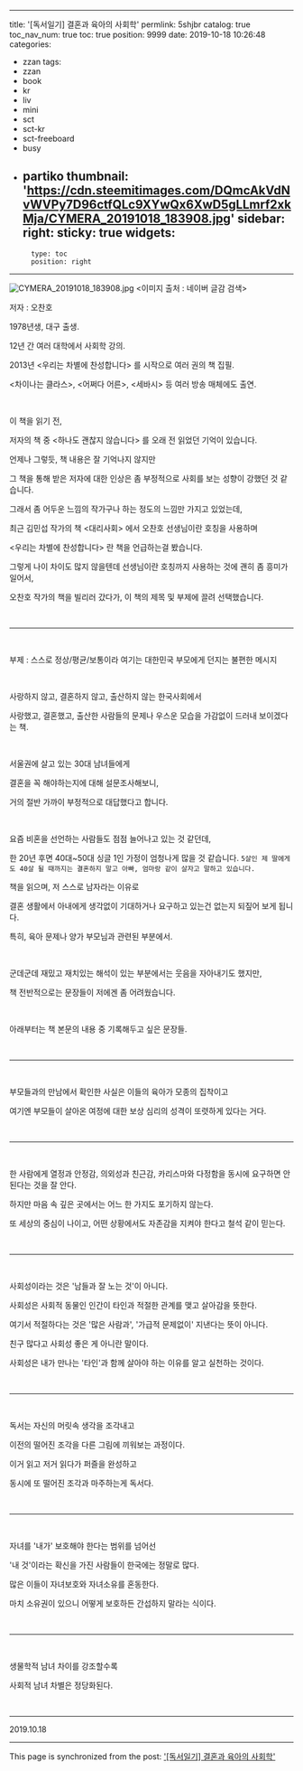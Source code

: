 
---
title: '[독서일기] 결혼과 육아의 사회학'
permlink: 5shjbr
catalog: true
toc_nav_num: true
toc: true
position: 9999
date: 2019-10-18 10:26:48
categories:
- zzan
tags:
- zzan
- book
- kr
- liv
- mini
- sct
- sct-kr
- sct-freeboard
- busy
- partiko
thumbnail: 'https://cdn.steemitimages.com/DQmcAkVdNvWVPy7D96ctfQLc9XYwQx6XwD5gLLmrf2xkMja/CYMERA_20191018_183908.jpg'
sidebar:
    right:
        sticky: true
widgets:
    -
        type: toc
        position: right
---


![CYMERA_20191018_183908.jpg](https://cdn.steemitimages.com/DQmcAkVdNvWVPy7D96ctfQLc9XYwQx6XwD5gLLmrf2xkMja/CYMERA_20191018_183908.jpg)
<이미지 출처 : 네이버 글감 검색>

저자 : 오찬호

1978년생, 대구 출생.

12년 간 여러 대학에서 사회학 강의.

2013년 <우리는 차별에 찬성합니다> 를 시작으로 여러 권의 책 집필.

<차이나는 클라스>, <어쩌다 어른>, <세바시> 등 여러 방송 매체에도 출연.

​

이 책을 읽기 전,

저자의 책 중 <하나도 괜찮지 않습니다> 를 오래 전 읽었던 기억이 있습니다.

언제나 그렇듯, 책 내용은 잘 기억나지 않지만

그 책을 통해 받은 저자에 대한 인상은 좀 부정적으로 사회를 보는 성향이 강했던 것 같습니다.

그래서 좀 어두운 느낌의 작가구나 하는 정도의 느낌만 가지고 있었는데,

최근 김민섭 작가의 책 <대리사회> 에서 오찬호 선생님이란 호칭을 사용하며

<우리는 차별에 찬성합니다> 란 책을 언급하는걸 봤습니다.

그렇게 나이 차이도 많지 않을텐데 선생님이란 호칭까지 사용하는 것에 괜히 좀 흥미가 일어서,

오찬호 작가의 책을 빌리러 갔다가, 이 책의 제목 및 부제에 끌려 선택했습니다.

​

---

​

부제 : 스스로 정상/평균/보통이라 여기는 대한민국 부모에게 던지는 불편한 메시지

​

사랑하지 않고, 결혼하지 않고, 출산하지 않는 한국사회에서

사랑했고, 결혼했고, 출산한 사람들의 문제나 우스운 모습을 가감없이 드러내 보이겠다는 책.

​

서울권에 살고 있는 30대 남녀들에게

결혼을 꼭 해야하는지에 대해 설문조사해보니,

거의 절반 가까이 부정적으로 대답했다고 합니다.

​

요즘 비혼을 선언하는 사람들도 점점 늘어나고 있는 것 같던데,

한 20년 후면 40대~50대 싱글 1인 가정이 엄청나게 많을 것 같습니다.
`5살인 제 딸에게도 40살 될 때까지는 결혼하지 말고 아빠, 엄마랑 같이 살자고 말하고 있습니다.`
​

책을 읽으며, 저 스스로 남자라는 이유로

결혼 생활에서 아내에게 생각없이 기대하거나 요구하고 있는건 없는지 되짚어 보게 됩니다.

특히, 육아 문제나 양가 부모님과 관련된 부분에서.

​

군데군데 재밌고 재치있는 해석이 있는 부분에서는 웃음을 자아내기도 했지만,

책 전반적으로는 문장들이 저에겐 좀 어려웠습니다.

​

아래부터는 책 본문의 내용 중 기록해두고 싶은 문장들.

​

---

​

부모들과의 만남에서 확인한 사실은 이들의 육아가 모종의 집착이고

여기엔 부모들이 살아온 여정에 대한 보상 심리의 성격이 또렷하게 있다는 거다.

​

---

​

한 사람에게 열정과 안정감, 의외성과 친근감, 카리스마와 다정함을 동시에 요구하면 안된다는 것을 잘 안다.

하지만 마음 속 깊은 곳에서는 어느 한 가지도 포기하지 않는다.

또 세상의 중심이 나이고, 어떤 상황에서도 자존감을 지켜야 한다고 철석 같이 믿는다.

​

---

​

사회성이라는 것은 '남들과 잘 노는 것'이 아니다.

사회성은 사회적 동물인 인간이 타인과 적절한 관계를 맺고 살아감을 뜻한다.

여기서 적절하다는 것은 '많은 사람과', '가급적 문제없이' 지낸다는 뜻이 아니다.

친구 많다고 사회성 좋은 게 아니란 말이다.

사회성은 내가 만나는 '타인'과 함께 살아야 하는 이유를 알고 실천하는 것이다.

​

---

​

독서는 자신의 머릿속 생각을 조각내고

이전의 떨어진 조각을 다른 그림에 끼워보는 과정이다.

이거 읽고 저거 읽다가 퍼즐을 완성하고

동시에 또 떨어진 조각과 마주하는게 독서다.

​

---

​

자녀를 '내가' 보호해야 한다는 범위를 넘어선

'내 것'이라는 확신을 가진 사람들이 한국에는 정말로 많다.

많은 이들이 자녀보호와 자녀소유를 혼동한다.

마치 소유권이 있으니 어떻게 보호하든 간섭하지 말라는 식이다.

​

---

​

생물학적 남녀 차이를 강조할수록

사회적 남녀 차별은 정당화된다.

​

---

2019.10.18

- - -

This page is synchronized from the post: ['[독서일기] 결혼과 육아의 사회학'](https://steemit.com/@lucky2015/5shjbr)
